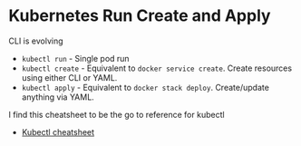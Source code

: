# Kubernetes Run Create and Apply

CLI is evolving

- `kubectl run` - Single pod run
- `kubectl create` - Equivalent to `docker service create`. Create resources using either CLI or YAML.
- `kubectl apply` - Equivalent to `docker stack deploy`. Create/update anything via YAML.

I find this cheatsheet to be the go to reference for kubectl

- [Kubectl cheatsheet](https://kubernetes.io/docs/reference/kubectl/cheatsheet/)
